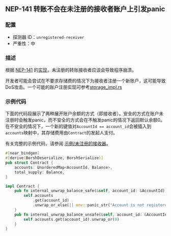 ## NEP-141 转账不会在未注册的接收者账户上引发panic

### 配置

* 探测器 ID：`unregistered-receiver`
* 严重性：中

### 描述

根据 [NEP-141](https://github.com/near/NEPs/blob/master/neps/nep-0141.md) 的[实现](https://github.com/near/near-sdk-rs/blob/63ba6ecc9439ec1c319c1094d581653698229473/near-contract-standards/src/fungible_token/core_impl.rs#L58)，未注册的转账接收者应该会导致程序崩溃。

开发者可能会尝试在不要求存储费的情况下为接收者注册一个新账户，这可能导致DoS攻击。一个可能的账户注册实现可参考[storage_impl.rs](https://github.com/near/near-sdk-rs/blob/1859ce4c201d2a85fbe921fdada1df59b00d2d8c/near-contract-standards/src/fungible_token/storage_impl.rs#L45)

### 示例代码

下面的代码段展示了两种展开账户余额的方式（即接收者）。安全的方式在账户未注册时会触发panic，而不安全的方式会在不触发panic的情况下返回默认余额0。在不安全的情况下，一个新的键值对`AccountId == account_id`会被插入到`accounts`映射中，其存储费用由`Contract`的发起人支付。

有关完整的示例代码，请参阅 [示例/未注册的接收器](/examples/unregistered-receiver)。

```rust
#[near_bindgen]
#[derive(BorshDeserialize, BorshSerialize)]
pub struct Contract {
    accounts: UnorderedMap<AccountId, Balance>,
    total_supply: Balance,
}

impl Contract {
    pub fn internal_unwrap_balance_safe(&self, account_id: &AccountId) -> Balance {
        self.accounts
            .get(account_id)
            .unwrap_or_else(|| env::panic_str("Account is not registered"))
    }
    pub fn internal_unwrap_balance_unsafe(&self, account_id: &AccountId) -> Balance {
        self.accounts.get(account_id).unwrap_or(0)
    }
}
```